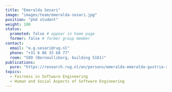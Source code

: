 ```yaml
---
title: "Emeralda Sesari"
image: "images/team/emeralda-sesari.jpg"
position: "phd student"
weight: 100
status:
  promoted: false # appear in home page
  former: false # former group member
contact:
  email: "e.g.sesari@rug.nl"
  phone: "+31 6 86 33 68 77‬"
  room: "589 (Bernoulliborg, building 5161)"
publications:
  pure: "https://research.rug.nl/en/persons/emeralda-emeralda-gustria-sesari/publications"
topics:
  - Fairness in Software Engineering
  - Human and Social Aspects of Software Engineering
---
```

